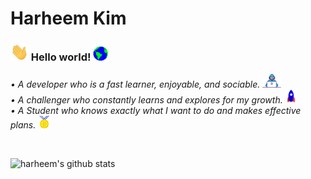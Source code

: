 # Harheem Kim


<!-- 
    &nbsp; [![HitCount](http://hits.dwyl.com/SatYu26/SatYu26.svg)](http://hits.dwyl.com/SatYu26/SatYu26) 
-->

### <img src="https://github.com/SatYu26/SatYu26/blob/master/Assets/Hi.gif" width="29px"> Hello world!&nbsp;<img src="https://github.com/SatYu26/SatYu26/blob/master/Assets/Earth.gif" width="24px">


<p>
  <em>
    •	A developer who is a fast learner, enjoyable, and sociable. <img src="https://github.com/SatYu26/SatYu26/blob/master/Assets/Developer.gif" width="30px"> <br>
    •	A challenger who constantly learns and explores for my growth. <img src="https://github.com/SatYu26/SatYu26/blob/master/Assets/Rocket.gif" width="18px"> <br>
    •	A Student who knows exactly what I want to do and makes effective plans. <img src="https://github.com/SatYu26/SatYu26/blob/master/Assets/Medal.gif" width="20px"> <br>
  </em>  
</p>

<br>



![harheem's github stats](https://github-readme-stats.vercel.app/api?username=harheem&count_private=true&show_icons=true&theme=radical&include_all_commits=true)

